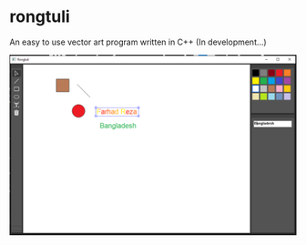 # rongtuli
An easy to use vector art program written in C++ (In development...)

![preview](rongtuli.png)
